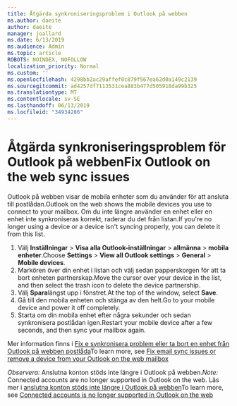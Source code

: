 ```yaml
---
title: Åtgärda synkroniseringsproblem i Outlook på webben
ms.author: daeite
author: daeite
manager: joallard
ms.date: 6/13/2019
ms.audience: Admin
ms.topic: article
ROBOTS: NOINDEX, NOFOLLOW
localization_priority: Normal
ms.custom: ''
ms.openlocfilehash: 4298bb2ac29affef0c879f567ea62d0a149c2139
ms.sourcegitcommit: ad4257df7113531cea883b477d505918da99b325
ms.translationtype: MT
ms.contentlocale: sv-SE
ms.lasthandoff: 06/13/2019
ms.locfileid: "34934286"
---
```

# <a name="fix-outlook-on-the-web-sync-issues"></a><span data-ttu-id="2e95b-102">Åtgärda synkroniseringsproblem för Outlook på webben</span><span class="sxs-lookup"><span data-stu-id="2e95b-102">Fix Outlook on the web sync issues</span></span>

<span data-ttu-id="2e95b-103">Outlook på webben visar de mobila enheter som du använder för att ansluta till postlådan.</span><span class="sxs-lookup"><span data-stu-id="2e95b-103">Outlook on the web shows the mobile devices you use to connect to your mailbox.</span></span> <span data-ttu-id="2e95b-104">Om du inte längre använder en enhet eller en enhet inte synkroniseras korrekt, raderar du det från listan.</span><span class="sxs-lookup"><span data-stu-id="2e95b-104">If you're no longer using a device or a device isn't syncing properly, you can delete it from this list.</span></span>

1. <span data-ttu-id="2e95b-105">Välj **Inställningar** > **Visa alla Outlook-inställningar** > **allmänna** > **mobila enheter**.</span><span class="sxs-lookup"><span data-stu-id="2e95b-105">Choose **Settings** > **View all Outlook settings** > **General** > **Mobile devices**.</span></span>
1. <span data-ttu-id="2e95b-106">Markören över din enhet i listan och välj sedan papperskorgen för att ta bort enheten partnerskap.</span><span class="sxs-lookup"><span data-stu-id="2e95b-106">Move the cursor over your device in the list, and then select the trash icon to delete the device partnership.</span></span>
1. <span data-ttu-id="2e95b-107">Välj **Spara**längst upp i fönstret.</span><span class="sxs-lookup"><span data-stu-id="2e95b-107">At the top of the window, select **Save**.</span></span>
1. <span data-ttu-id="2e95b-108">Gå till den mobila enheten och stänga av den helt.</span><span class="sxs-lookup"><span data-stu-id="2e95b-108">Go to your mobile device and power it off completely.</span></span>
1. <span data-ttu-id="2e95b-109">Starta om din mobila enhet efter några sekunder och sedan synkronisera postlådan igen.</span><span class="sxs-lookup"><span data-stu-id="2e95b-109">Restart your mobile device after a few seconds, and then sync your mailbox again.</span></span>

<span data-ttu-id="2e95b-110">Mer information finns i [Fix e synkronisera problem eller ta bort en enhet från Outlook på webben postlåda](https://support.office.com/article/775ed31c-05bd-4ee4-b1b3-33fad7b5b992)</span><span class="sxs-lookup"><span data-stu-id="2e95b-110">To learn more, see [Fix email sync issues or remove a device from your Outlook on the web mailbox](https://support.office.com/article/775ed31c-05bd-4ee4-b1b3-33fad7b5b992)</span></span>

<span data-ttu-id="2e95b-111">*Observera:* Anslutna konton stöds inte längre i Outlook på webben.</span><span class="sxs-lookup"><span data-stu-id="2e95b-111">*Note:* Connected accounts are no longer supported in Outlook on the web.</span></span> <span data-ttu-id="2e95b-112">Läs mer i [anslutna konton stöds inte längre i Outlook på webben](https://support.office.com/article/5cc526bf-e928-4a99-8b9f-5e089df7d887)</span><span class="sxs-lookup"><span data-stu-id="2e95b-112">To learn more, see [Connected accounts is no longer supported in Outlook on the web](https://support.office.com/article/5cc526bf-e928-4a99-8b9f-5e089df7d887)</span></span>